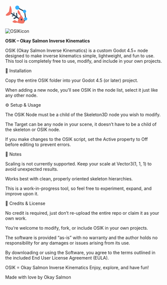 <?xml version="1.0" encoding="UTF-8" standalone="no"?>
<!-- Created with Inkscape (http://www.inkscape.org/) -->

<svg
   width="19.254959mm"
   height="16.802644mm"
   viewBox="0 0 192.54959 168.02644"
   version="1.1"
   id="svg1"
   xml:space="preserve"
   xmlns="http://www.w3.org/2000/svg"
   xmlns:svg="http://www.w3.org/2000/svg"><defs
     id="defs1" /><g
     id="layer1"
     transform="translate(-14.439352,-12.754602)"><path
       style="fill:none;fill-opacity:1;stroke:#2c4558;stroke-width:8;stroke-dasharray:none;stroke-opacity:1"
       d="m 116.24907,39.357056 62.67977,32.433127 9.11042,63.044177 -18.22085,28.78895"
       id="path2" /><circle
       style="fill:#36b1ff;fill-opacity:1;stroke-width:0.213918"
       id="path1-5"
       cx="178.1895"
       cy="71.840805"
       r="13.847851" /><circle
       style="fill:#36b1ff;fill-opacity:1;stroke-width:0.213918"
       id="path1-5-1"
       cx="187.40373"
       cy="134.84068"
       r="13.847851" /><circle
       style="fill:#36b1ff;fill-opacity:1;stroke-width:0.264583"
       id="path1"
       cx="116.61349"
       cy="39.357056"
       r="17.127605" /><g
       id="g7"
       transform="matrix(0.91598212,0.66528683,-0.50564836,1.0441592,90.649026,-83.838828)"><path
         style="fill:none;fill-opacity:1;stroke:#2c4558;stroke-width:8;stroke-linecap:round;stroke-dasharray:none;stroke-opacity:1"
         d="m 83.815945,111.87608 14.576697,20.77178 -15.305525,20.40735"
         id="path5" /><path
         style="fill:none;fill-opacity:1;stroke:#2c4558;stroke-width:5.39168;stroke-linecap:round;stroke-dasharray:none;stroke-opacity:1"
         d="m 62.904198,119.31793 9.824113,13.99935 -10.315314,13.75374"
         id="path3" /><path
         style="fill:none;fill-opacity:1;stroke:#2c4558;stroke-width:8;stroke-dasharray:none;stroke-opacity:1"
         d="m 40.085884,133.74111 80.536206,-0.36442 21.50061,-0.36442"
         id="path4" /><path
         style="fill:#f27264;fill-opacity:1;stroke:none;stroke-width:0.214;stroke-linecap:round;stroke-dasharray:none;stroke-opacity:1"
         d="m 118.98221,110.23619 -25.509206,-4.73742 c -2.324097,-0.27276 -3.035181,-1.2858 -3.82638,-2.00429 L 82.904906,91.286501 c -2.463147,-6.546277 0.57961,-7.059183 4.190799,-6.559508 14.550855,3.693431 23.430015,9.868231 30.246625,16.945397 21.08752,4.93307 48.71629,19.35807 49.56073,31.33988 -0.24433,14.22913 -30.67925,26.67314 -48.8319,31.33988 -8.71975,8.85433 -18.194457,15.29282 -29.335578,16.39877 -3.493312,0.10465 -7.088755,0.22934 -4.919631,-5.10184 l 6.923926,-12.93681 c 0.580143,-1.48442 1.910556,-2.46285 4.190796,-2.73313 l 24.233747,-3.64417 c -5.72586,-15.85888 -5.63136,-31.21164 -0.18221,-46.09878 z"
         id="path7" /><circle
         style="fill:#2c4558;fill-opacity:1;stroke-width:0.0922171;stroke-dasharray:none"
         id="path1-5-1-1"
         cx="137.72458"
         cy="127.11126"
         r="5.9673295" /><path
         style="fill:#f27264;fill-opacity:1;stroke:none;stroke-width:0.214;stroke-linecap:round;stroke-dasharray:none;stroke-opacity:1"
         d="M 25.479241,133.64846 15.203229,101.52665 c -2.326718,-9.522104 0.851612,-8.583678 6.957411,-4.638272 10.263859,6.632232 46.814161,38.142872 5.153636,69.574102 -7.238897,5.46146 -15.635534,6.55193 -11.626945,-4.01617 z"
         id="path6" /></g></g></svg>

![OSIKicon](https://github.com/user-attachments/assets/12d85617-c1df-4616-b529-9d15c9138f9a)

**OSIK – Okay Salmon Inverse Kinematics**

OSIK (Okay Salmon Inverse Kinematics) is a custom Godot 4.5+ node designed to make inverse kinematics simple, lightweight, and fun to use.
This tool is completely free to use, modify, and include in your own projects.

🧩 Installation

Copy the entire OSIK folder into your Godot 4.5 (or later) project.

When adding a new node, you’ll see OSIK in the node list, select it just like any other node.

⚙️ Setup & Usage

The OSIK Node must be a child of the Skeleton3D node you wish to modify.

The Target can be any node in your scene, it doesn’t have to be a child of the skeleton or OSIK node.

If you make changes to the OSIK script, set the Active property to Off before editing to prevent errors.

🧠 Notes

Scaling is not currently supported. Keep your scale at Vector3(1, 1, 1) to avoid unexpected results.

Works best with clean, properly oriented skeleton hierarchies.

This is a work-in-progress tool, so feel free to experiment, expand, and improve upon it.

💬 Credits & License

No credit is required, just don’t re-upload the entire repo or claim it as your own work.

You’re welcome to modify, fork, or include OSIK in your own projects.

The software is provided “as-is” with no warranty and the author holds no responsibility for any damages or issues arising from its use.

By downloading or using the Software, you agree to the terms outlined in the included End User License Agreement (EULA).

OSIK = Okay Salmon Inverse Kinematics
Enjoy, explore, and have fun!

Made with love by Okay Salmon
